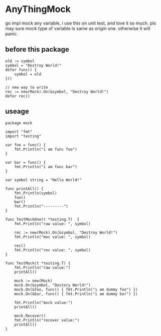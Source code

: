 # AnyThingMock
go impl mock any variable, i use this on unit test, and love it so much. pls may sure mock type of variable is same as origin one. otherwise it will panic.


## before this package
```golang
old := symbol
symbol = "Destroy World!"
defer func() {
	symbol = old
}()

// new way to write
rec := new(Mock).On(&symbol, "Destroy World!")
defer rec()
```

## useage

```golang
package mock

import "fmt"
import "testing"

var foo = func() {
	fmt.Println("i am func foo")
}

var bar = func() {
	fmt.Println("i am func bar")
}

var symbol string = "Hello World!"

func printAll() {
	fmt.Println(symbol)
	foo()
	bar()
	fmt.Println("---------")
}

func TestMockOne(t *testing.T)  {
	fmt.Println("raw value: ", symbol)

	rec := new(Mock).On(&symbol, "Destroy World!")
	fmt.Println("moc value: ", symbol)

	rec()
	fmt.Println("rec value: ", symbol)
}

func TestMock(t *testing.T) {
	fmt.Println("raw value:")
	printAll()

	mock := new(Mock)
	mock.On(&symbol, "Destory World!")
	mock.On(&foo, func() { fmt.Println("i am dummy foo") })
	mock.On(&bar, func() { fmt.Println("i am dummy bar") })

	fmt.Println("mock value:")
	printAll()

	mock.Recover()
	fmt.Println("recover value:")
	printAll()
}
```
